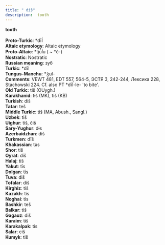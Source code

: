 ```yaml
---
title: " diš"
description:  tooth
---
```

<strong> tooth</strong><br><br>
<strong>Proto-Turkic</strong>:  *dīĺ<br>
<strong>Altaic etymology</strong>:  Altaic etymology<br>
<strong> Proto-Altaic</strong>:  *ti̯ū́ĺu ( ~ *č-)<br>
<strong>Nostratic</strong>:  Nostratic<br>
<strong>Russian meaning</strong>:  зуб<br>
<strong>Turkic</strong>:  *dīĺ<br>
<strong>Tungus-Manchu</strong>:  *ǯul-<br>
<strong>Comments</strong>:  VEWT 481, EDT 557, 564-5, ЭСТЯ 3, 242-244, Лексика 228, Stachowski 224. Cf. also PT *dīĺ-le- 'to bite'.<br>
<strong>Old Turkic</strong>:  tiš (OUygh.)<br>
<strong>Karakhanid</strong>:  tɨš (MK), tiš (KB)<br>
<strong>Turkish</strong>:  diš<br>
<strong>Tatar</strong>:  teš<br>
<strong>Middle Turkic</strong>:  tiš (MA, Abush., Sangl.)<br>
<strong>Uzbek</strong>:  tiš<br>
<strong>Uighur</strong>:  tiš, čiš<br>
<strong>Sary-Yughur</strong>:  dɨs<br>
<strong>Azerbaidzhan</strong>:  diš<br>
<strong>Turkmen</strong>:  dīš<br>
<strong>Khakassian</strong>:  tǝs<br>
<strong>Shor</strong>:  tiš<br>
<strong>Oyrat</strong>:  diš<br>
<strong>Halaj</strong>:  tīš<br>
<strong>Yakut</strong>:  tīs<br>
<strong>Dolgan</strong>:  tīs<br>
<strong>Tuva</strong>:  diš<br>
<strong>Tofalar</strong>:  diš<br>
<strong>Kirghiz</strong>:  tiš<br>
<strong>Kazakh</strong>:  tis<br>
<strong>Noghai</strong>:  tis<br>
<strong>Bashkir</strong>:  teš<br>
<strong>Balkar</strong>:  tiš<br>
<strong>Gagauz</strong>:  diš<br>
<strong>Karaim</strong>:  tɨš<br>
<strong>Karakalpak</strong>:  tis<br>
<strong>Salar</strong>:  ciš<br>
<strong>Kumyk</strong>:  tiš<br>


